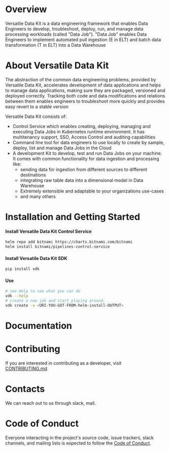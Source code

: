 # Overview

Versatile Data Kit is a data engineering framework that enables Data Engineers to develop, troubleshoot, deploy, run, and manage data processing workloads (called "Data Job").
"Data Job" enables Data Engineers to implement automated pull ingestion (E in ELT) and batch data transformation (T in ELT) into a Data Warehouse

# About Versatile Data Kit

The abstraction of the common data engineering problems, provided by Versatile Data Kit, accelerates development of data applications and helps to manage data applications, making sure they are packaged, versioned and deployed correctly. Tracking both code and data modifications and relations between them enables engineers to troubleshoot more quickly and provides easy revert to a stable version

Versatile Data Kit consists of:

* Control Service which enables creating, deploying, managing and executing Data Jobs in Kubernetes runtime environment. It has multitenancy support, SSO, Access Control and auditing capabilities
* Command line tool for data engineers to use locally to create by sample, deploy, list and manage Data Jobs in the Cloud
* A development Kit to develop, test and run Data Jobs on your machine. It comes with common functionality for data ingestion and processing like: 
    * sending data for ingestion from different sources to different destinations
    * integrating raw table data into a dimensional model in Data Warehouse 
    * Extremely extensible and adaptable to your organizations use-cases
    * and many others


# Installation and Getting Started

#### Install Versatile Data Kit Control Service

```bash
helm repo add bitnami https://charts.bitnami.com/bitnami
helm install bitnami/pipelines-control-service
```

#### Install Versatile Data Kit SDK

```bash
pip install vdk
```

#### Use

```bash
# see Help to see what you can do
vdk --help 
# create a new job and start playing around.
vdk create -u <URI-YOU-GOT-FROM-helm-install-OUTPUT>
```

# Documentation

# Contributing 

If you are interested in contributing as a developer, visit [CONTRIBUTING.md](CONTRIBUTING.md).

# Contacts 
We can reach out to us through slack, mail. 

# Code of Conduct
Everyone interacting in the project's source code, issue trackers, slack channels, and mailing lists is expected to follow the [Code of Conduct](CODE-OF-CONDUCT.md).
